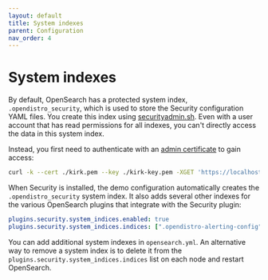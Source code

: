 ```yaml
---
layout: default
title: System indexes
parent: Configuration
nav_order: 4
---
```


# System indexes

By default, OpenSearch has a protected system index, `.opendistro_security`, which is used to store the Security configuration YAML files. You create this index using [securityadmin.sh]({{site.url}}{{site.baseurl}}/security/configuration/security-admin/). Even with a user account that has read permissions for all indexes, you can't directly access the data in this system index.

Instead, you first need to authenticate with an [admin certificate]({{site.url}}{{site.baseurl}}/security/configuration/tls/#configuring-admin-certificates) to gain access:

```bash
curl -k --cert ./kirk.pem --key ./kirk-key.pem -XGET 'https://localhost:9200/.opendistro_security/_search'
```

When Security is installed, the demo configuration automatically creates the `.opendistro_security` system index. It also adds several other indexes for the various OpenSearch plugins that integrate with the Security plugin:

```yml
plugins.security.system_indices.enabled: true
plugins.security.system_indices.indices: [".opendistro-alerting-config", ".opendistro-alerting-alert*", ".opendistro-anomaly-results*", ".opendistro-anomaly-detector*", ".opendistro-anomaly-checkpoints", ".opendistro-anomaly-detection-state", ".opendistro-reports-*", ".opendistro-notifications-*", ".opendistro-notebooks", ".opendistro-asynchronous-search-response*"]
```

You can add additional system indexes in `opensearch.yml`. An alternative way to remove a system index is to delete it from the `plugins.security.system_indices.indices` list on each node and restart OpenSearch.

